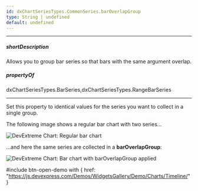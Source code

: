 ```yaml
---
id: dxChartSeriesTypes.CommonSeries.barOverlapGroup
type: String | undefined
default: undefined
---
```

---
##### shortDescription
Allows you to group bar series so that bars with the same argument overlap.

##### propertyOf
dxChartSeriesTypes.BarSeries,dxChartSeriesTypes.RangeBarSeries

---
Set this property to identical values for the series you want to collect in a single group.

The following image shows a regular bar chart with two series...

![DevExtreme Chart: Regular bar chart](/images/ChartJS/barOverlapGroup-notapplied.png)

...and here the same series are collected in a **barOverlapGroup**:

![DevExtreme Chart: Bar chart with barOverlapGroup applied](/images/ChartJS/barOverlapGroup-applied.png)

#include btn-open-demo with {
    href: "https://js.devexpress.com/Demos/WidgetsGallery/Demo/Charts/Timeline/"
}